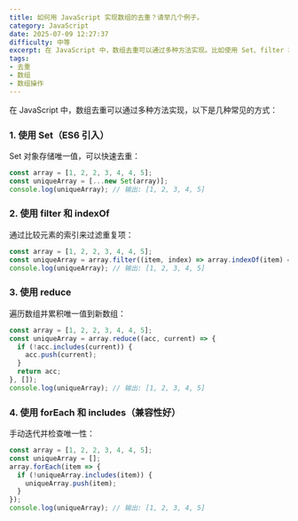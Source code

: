 ```yaml
---
title: 如何用 JavaScript 实现数组的去重？请举几个例子。
category: JavaScript
date: 2025-07-09 12:27:37
difficulty: 中等
excerpt: 在 JavaScript 中，数组去重可以通过多种方法实现。比如使用 Set、filter 和 indexOf 的组合，或者 reduce 方法。
tags:
- 去重
- 数组
- 数组操作
---
```

在 JavaScript 中，数组去重可以通过多种方法实现，以下是几种常见的方式：

### 1. 使用 Set（ES6 引入）

Set 对象存储唯一值，可以快速去重：
```javascript
const array = [1, 2, 2, 3, 4, 4, 5];
const uniqueArray = [...new Set(array)];
console.log(uniqueArray); // 输出: [1, 2, 3, 4, 5]
```

### 2. 使用 filter 和 indexOf

通过比较元素的索引来过滤重复项：
```javascript
const array = [1, 2, 2, 3, 4, 4, 5];
const uniqueArray = array.filter((item, index) => array.indexOf(item) === index);
console.log(uniqueArray); // 输出: [1, 2, 3, 4, 5]
```

### 3. 使用 reduce

遍历数组并累积唯一值到新数组：
```javascript
const array = [1, 2, 2, 3, 4, 4, 5];
const uniqueArray = array.reduce((acc, current) => {
  if (!acc.includes(current)) {
    acc.push(current);
  }
  return acc;
}, []);
console.log(uniqueArray); // 输出: [1, 2, 3, 4, 5]
```

### 4. 使用 forEach 和 includes（兼容性好）

手动迭代并检查唯一性：
```javascript
const array = [1, 2, 2, 3, 4, 4, 5];
const uniqueArray = [];
array.forEach(item => {
  if (!uniqueArray.includes(item)) {
    uniqueArray.push(item);
  }
});
console.log(uniqueArray); // 输出: [1, 2, 3, 4, 5]
```
